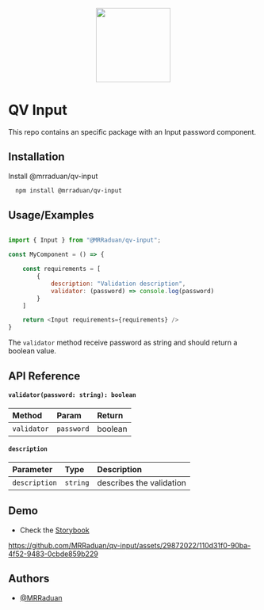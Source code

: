 
<p align="center">
  <img width="150" height="150" src="https://github.com/MRRaduan/qv-input/assets/29872022/728e8233-298a-47b1-897d-47f3c798a546">
</p>

# QV Input

This repo contains an specific package with an Input password component.



## Installation

Install @mrraduan/qv-input

```bash
  npm install @mrraduan/qv-input
```


## Usage/Examples

```javascript

import { Input } from "@MRRaduan/qv-input";

const MyComponent = () => {

    const requirements = [
        {
            description: "Validation description",
            validator: (password) => console.log(password)
        }
    ]

    return <Input requirements={requirements} />
}

```

The `validator` method receive password as string and should return a boolean value.
    

## API Reference

#### `validator(password: string): boolean`

| Method | Param     | Return              |
| :-------- | :------- | :------------------------- |
| `validator` | `password` | boolean |

#### `description`


| Parameter | Type     | Description                       |
| :-------- | :------- | :-------------------------------- |
| `description`      | `string` | describes the validation |

## Demo

* Check the [Storybook](https://qv-input.vercel.app/?path=/docs/qv-input--docs)

https://github.com/MRRaduan/qv-input/assets/29872022/110d31f0-90ba-4f52-9483-0cbde859b229




## Authors

- [@MRRaduan](https://www.github.com/MRRaduan)

